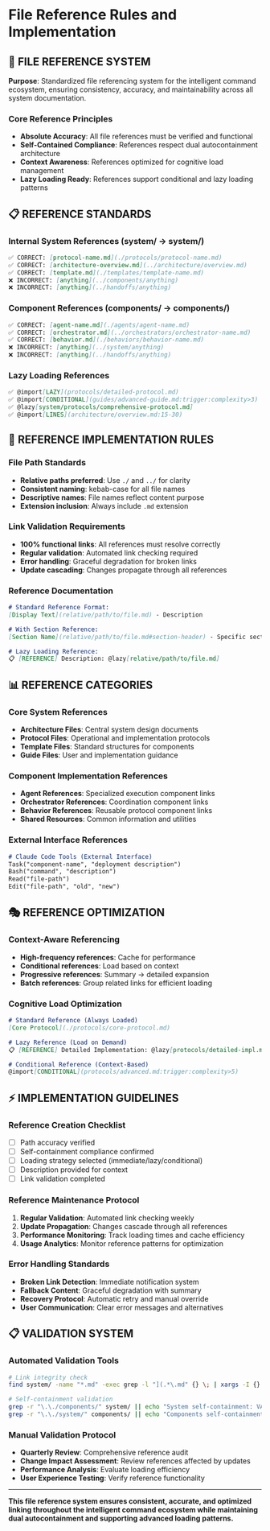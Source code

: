 # File Reference Rules and Implementation

## 🎯 FILE REFERENCE SYSTEM

**Purpose**: Standardized file referencing system for the intelligent command ecosystem, ensuring consistency, accuracy, and maintainability across all system documentation.

### Core Reference Principles
- **Absolute Accuracy**: All file references must be verified and functional
- **Self-Contained Compliance**: References respect dual autocontainment architecture
- **Context Awareness**: References optimized for cognitive load management
- **Lazy Loading Ready**: References support conditional and lazy loading patterns

## 📋 REFERENCE STANDARDS

### Internal System References (system/ → system/)
```markdown
✅ CORRECT: [protocol-name.md](./protocols/protocol-name.md)
✅ CORRECT: [architecture-overview.md](../architecture/overview.md)
✅ CORRECT: [template.md](./templates/template-name.md)
❌ INCORRECT: [anything](../components/anything)
❌ INCORRECT: [anything](../handoffs/anything)
```

### Component References (components/ → components/)
```markdown
✅ CORRECT: [agent-name.md](./agents/agent-name.md)
✅ CORRECT: [orchestrator.md](../orchestrators/orchestrator-name.md)
✅ CORRECT: [behavior.md](./behaviors/behavior-name.md)
❌ INCORRECT: [anything](../system/anything)
❌ INCORRECT: [anything](../handoffs/anything)
```

### Lazy Loading References
```markdown
✅ @import[LAZY](protocols/detailed-protocol.md)
✅ @import[CONDITIONAL](guides/advanced-guide.md:trigger:complexity>3)
✅ @lazy[system/protocols/comprehensive-protocol.md]
✅ @import[LINES](architecture/overview.md:15-30)
```

## 🔧 REFERENCE IMPLEMENTATION RULES

### File Path Standards
- **Relative paths preferred**: Use `./` and `../` for clarity
- **Consistent naming**: kebab-case for all file names
- **Descriptive names**: File names reflect content purpose
- **Extension inclusion**: Always include `.md` extension

### Link Validation Requirements
- **100% functional links**: All references must resolve correctly
- **Regular validation**: Automated link checking required
- **Error handling**: Graceful degradation for broken links
- **Update cascading**: Changes propagate through all references

### Reference Documentation
```markdown
# Standard Reference Format:
[Display Text](relative/path/to/file.md) - Description

# With Section Reference:
[Section Name](relative/path/to/file.md#section-header) - Specific section

# Lazy Loading Reference:
📋 [REFERENCE] Description: @lazy[relative/path/to/file.md]
```

## 📊 REFERENCE CATEGORIES

### Core System References
- **Architecture Files**: Central system design documents
- **Protocol Files**: Operational and implementation protocols
- **Template Files**: Standard structures for components
- **Guide Files**: User and implementation guidance

### Component Implementation References
- **Agent References**: Specialized execution component links
- **Orchestrator References**: Coordination component links  
- **Behavior References**: Reusable protocol component links
- **Shared Resources**: Common information and utilities

### External Interface References
```markdown
# Claude Code Tools (External Interface)
Task("component-name", "deployment description")
Bash("command", "description") 
Read("file-path")
Edit("file-path", "old", "new")
```

## 🎭 REFERENCE OPTIMIZATION

### Context-Aware Referencing
- **High-frequency references**: Cache for performance
- **Conditional references**: Load based on context
- **Progressive references**: Summary → detailed expansion
- **Batch references**: Group related links for efficient loading

### Cognitive Load Optimization
```markdown
# Standard Reference (Always Loaded)
[Core Protocol](./protocols/core-protocol.md)

# Lazy Reference (Load on Demand)
📋 [REFERENCE] Detailed Implementation: @lazy[protocols/detailed-impl.md]

# Conditional Reference (Context-Based)
@import[CONDITIONAL](protocols/advanced.md:trigger:complexity>5)
```

## ⚡ IMPLEMENTATION GUIDELINES

### Reference Creation Checklist
- [ ] Path accuracy verified
- [ ] Self-containment compliance confirmed
- [ ] Loading strategy selected (immediate/lazy/conditional)
- [ ] Description provided for context
- [ ] Link validation completed

### Reference Maintenance Protocol
1. **Regular Validation**: Automated link checking weekly
2. **Update Propagation**: Changes cascade through all references  
3. **Performance Monitoring**: Track loading times and cache efficiency
4. **Usage Analytics**: Monitor reference patterns for optimization

### Error Handling Standards
- **Broken Link Detection**: Immediate notification system
- **Fallback Content**: Graceful degradation with summary
- **Recovery Protocol**: Automatic retry and manual override
- **User Communication**: Clear error messages and alternatives

## 📋 VALIDATION SYSTEM

### Automated Validation Tools
```bash
# Link integrity check
find system/ -name "*.md" -exec grep -l "](.*\.md" {} \; | xargs -I {} bash -c 'echo "Checking: {}" && grep -o "](.*\.md" {}'

# Self-containment validation
grep -r "\.\./components/" system/ || echo "System self-containment: VALID"
grep -r "\.\./system/" components/ || echo "Components self-containment: VALID"
```

### Manual Validation Protocol
- **Quarterly Review**: Comprehensive reference audit
- **Change Impact Assessment**: Review references affected by updates
- **Performance Analysis**: Evaluate loading efficiency
- **User Experience Testing**: Verify reference functionality

---

**This file reference system ensures consistent, accurate, and optimized linking throughout the intelligent command ecosystem while maintaining dual autocontainment and supporting advanced loading patterns.**